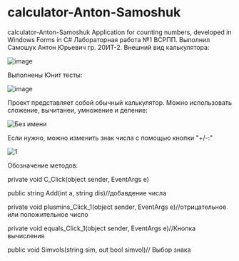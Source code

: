 # calculator-Anton-Samoshuk
calculator-Anton-Samoshuk 
Application for counting numbers, developed in Windows Forms in C#
Лабораторная работа №1 ВСРПП. Выполнил Самошук Антон Юрьевич гр. 20ИТ-2.
Внешний вид калькулятора:


![image](https://user-images.githubusercontent.com/105459589/197389156-0fbb8f91-38ce-4749-8161-696a1a89c194.png)


Выполнены Юнит тесты:


![image](https://user-images.githubusercontent.com/105459589/197389204-f6204615-0231-42a1-a88c-2f5bf9a6875c.png)


Проект представляет собой обычный калькулятор. Можно использовать сложение, вычитанеи, умножение и деление:


![Без имени](https://user-images.githubusercontent.com/105459589/197389246-dd5fc282-e592-4590-b0c0-b6032501d0d5.png)


Если нужно, можно изменить знак числа с помощью кнопки "+/-:"


![1](https://user-images.githubusercontent.com/105459589/197389298-a3e967f4-9086-489a-9d2a-6c36ee334803.png)

Обозначение методов:

private void C_Click(object sender, EventArgs e)
 
public string Add(int a, string dis)//добавдение числа
  
 private void plusmins_Click_1(object sender, EventArgs e)//отрицательное или положительное число
   
private void equals_Click_1(object sender, EventArgs e)//Кнопка вычисления
    
 public void Simvols(string sim, out bool simvol)// Выбор знака


